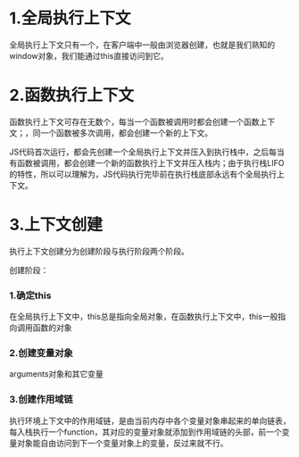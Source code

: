 # 1.全局执行上下文

全局执行上下文只有一个，在客户端中一般由浏览器创建，也就是我们熟知的window对象，我们能通过this直接访问到它。

# 2.函数执行上下文

函数执行上下文可存在无数个，每当一个函数被调用时都会创建一个函数上下文；，同一个函数被多次调用，都会创建一个新的上下文。

JS代码首次运行，都会先创建一个全局执行上下文并压入到执行栈中，之后每当有函数被调用，都会创建一个新的函数执行上下文并压入栈内；由于执行栈LIFO的特性，所以可以理解为，JS代码执行完毕前在执行栈底部永远有个全局执行上下文。

# 3.上下文创建
执行上下文创建分为创建阶段与执行阶段两个阶段。

创建阶段：

### 1.确定this

在全局执行上下文中，this总是指向全局对象，在函数执行上下文中，this一般指向调用函数的对象
### 2.创建变量对象
arguments对象和其它变量
### 3.创建作用域链
执行环境上下文中的作用域链，是由当前内存中各个变量对象串起来的单向链表，每入栈执行一个function，其对应的变量对象就添加到作用域链的头部，前一个变量对象能自由访问到下一个变量对象上的变量，反过来就不行。

